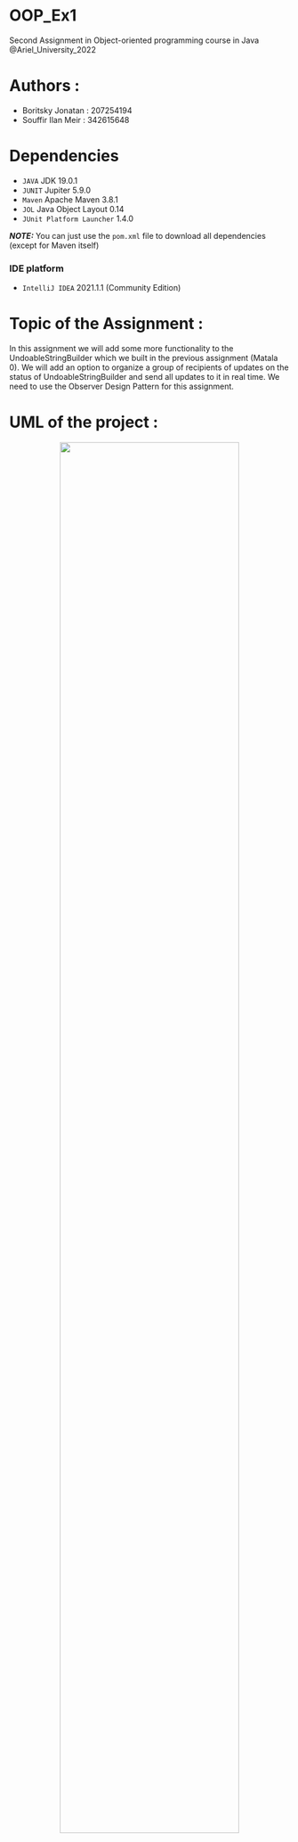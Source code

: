 # OOP_Ex1
Second Assignment in Object-oriented programming course in Java @Ariel_University_2022

# Authors :
* Boritsky Jonatan : 207254194
* Souffir Ilan Meir : 342615648

# Dependencies

* ``JAVA`` JDK 19.0.1
* ``JUNIT`` Jupiter 5.9.0
* ``Maven`` Apache Maven 3.8.1
* ``JOL`` Java Object Layout 0.14
* ``JUnit Platform Launcher`` 1.4.0

**_NOTE:_**  You can just use the ``pom.xml`` file to download all dependencies (except for Maven itself)

### IDE platform
* ``IntelliJ IDEA`` 2021.1.1 (Community Edition)

# Topic of the Assignment :
In this assignment we will add some more functionality to the UndoableStringBuilder which we built in the previous assignment (Matala 0).
We will add an option to organize a group of recipients of updates on the status of UndoableStringBuilder and send all updates to it in real time.
We need to use the Observer Design Pattern for this assignment.

# UML of the project :
<p align="center">
  <img align="center" width=80% src = "https://user-images.githubusercontent.com/55143087/209473572-de7a35b5-0b2f-4bad-8bb0-a2f3dc9abccc.png"/>
</p>



# Ex1 contains 2 Interfaces :
* Member.java
* Sender.java

# Ex1 contains 2 implementations :
* ConcreteMember.java : which is an implement of Member interface which describes the recipient of the updates (Observer).
* GroupAdmin.java : which is an implement of Sender interface which describes the sender of the updates (Observable).
 
# Ex1 contains also :
* UndoableStringBuilder.java : our class from the assignment 0.
* JvmUtilities.java
* Our tests in the test package : ConcreteMemberTest.java , GroupAdminTest.java , Tests.java (from the assignment).

# 1) ConcreteMember.java
This class is an implement of Member interface which describes the recipient of the updates (Observer) and contains a copy (copy sallow) of the shared UndoableStringBuilder. This class includes an update method to notify the member on the last change done to the UndoableStringBuilder.
The JUNIT test of this class is ConcreteMemberTest.java in OOP_EX1/src/test/java/observer/ConcreteMemberTest.java/

Objects of this class :
* private String name --> the name of the member
* private UndoableStringBuilder usb --> the copy of the shared UndoableStringBuilder
* private String lastChange --> the last change done to the UndoableStringBuilder
 
We are going to explains each methods :
* ConcreteMember(String name) --> Constructor (given name of the member).
* update(UndoableStringBuilder usb) --> Updates the member on the last change done to the UndoableStringBuilder.
* getName() --> This method returns the name of the member (for testing purpose).
* getUsb() --> This method returns the UndoableStringBuilder (for testing purpose).
* getLastChange() --> This method returns the last change done to the UndoableStringBuilder (for testing purpose).
 
# 2) GroupAdmin.java
This class is an implement of Sender interface, which describes the sender of the updates (Observable) and contains the states pool (UndoableStringBuilder)
This class includes a list of observers (members) who should receive updates on any change made to the data, the list of observers is implemented with a HashSet (because it's the better data structure when we compare the רuntime efficiency. The class includes methods to register and unregister observers, and contains calls to the UndoableStringBuilder methods.
The JUNIT test of this class is GroupAdminTest.java in OOP_EX1/src/test/java/observer/GroupAdminTest.java/

Objects of this class :
* private HashSet<Member> observers --> the list of observers (members)
* private UndoableStringBuilder usb --> the states pool (UndoableStringBuilder)

We are going to explains each methods :
* GroupAdmin(UndoableStringBuilder usb) --> Constructor (the states pool (UndoableStringBuilder)).
* register(Member obj) --> Registers a new observer (member) to the list of observers. Check if the observer is already in the list, if not, add it.
* unregister(Member obj) --> Unregisters an observer (member) from the list of observers. Check if the observer is in the list, if so, remove it.
* insert(int offset, String obj) --> Inserts the string into mutable characters sequence.
* append(String obj) --> Appends the required string to the mutable characters sequence.
* delete(int start, int end) --> Removes the characters from specified range of this sequence.
* undo() --> Come back to the previous state of the UndoableStringBuilder.
* getObservers() --> The method come back to the list of members (observers) (for testing purpose).
* getUsb() --> The method come back to the states pool (UndoableStringBuilder) (for testing purpose).

# 3) Tests.java
this class proposes the tests that we made for ConcreteMember.java and GroupAdmin.java.
We are testing these 7 methods :
* register()  --> This method tests the register method from GroupAdmin.java
* unregister() --> This method tests the unregister method from GroupAdmin.java
* insert() --> This method tests the notifyObservers method from GroupAdmin.java
* append() --> This method tests the append method from GroupAdmin.java
* delete() --> This method tests the delete method from GroupAdmin.java
* undo() --> This method tests the undo method from GroupAdmin.java
* update() --> This method tests the update method from ConcreteMember.java

## Results for the tests
```
-------------------------------------------------------------------------------
Test set: Tests
-------------------------------------------------------------------------------
Tests run: 7, Failures: 0, Errors: 0, Skipped: 0, Time elapsed: 22.93 sec - in Tests

```


# How to run ? (Installing)
For Windows OS:  
1. Make sure you have git installed on your machine
2. Download the project from GitHub
```
$ git clone https://github.com/ilan2505/OOP_EX1.git
```
3. Download Apache Maven from [here](https://maven.apache.org/download.cgi)
4. Add a new system variable named ``MAVEN_HOME`` and set its value to the path of your Maven installation directory
   * Add New System variable for example directory: ``C:\Program Files\apache-maven-3.8.1``
   ```
    MAVEN_HOME = C:\Program Files\apache-maven-3.8.1
    ```
   * Add ``%MAVEN_HOME%\bin`` to the ``PATH`` variable
    ```
     PATH = %MAVEN_HOME%\bin
    ```
5. Open the command line as an **administrator** and navigate to the project folder.
6. Run the following command to build the project using ``Maven``:
```
$ mvn clean test
```
7. If the build was successful, you should see the following output:
```
[INFO] ------------------------------------------------------------------------
[INFO] BUILD SUCCESS
[INFO] ------------------------------------------------------------------------
[INFO] Total time:  10.470 s
[INFO] Finished at: 2022-12-25T09:42:09+02:00
[INFO] ---------------------------------
```
8. You can also see the results of the tests in command line:
```
-------------------------------------------------------
 T E S T S
-------------------------------------------------------
Running Tests
???? 27, 2022 8:21:53 ????? Tests append
INFO: JVM info: PID= 13688, Total Memory = 132120576, Available Cores = 4
# WARNING: Unable to attach Serviceability Agent. You can try again with escalated privileges. Two options: a) use -Djol.tryWithSudo=true to try with sudo; b) echo 0 | sudo tee /proc/sys/kernel/yama/ptrace_scope
???? 27, 2022 8:21:57 ????? Tests append
INFO: After append, the total size of the groupAdmin is: Total Memory = 2066000
???? 27, 2022 8:21:58 ????? Tests append
INFO: Address = observer.GroupAdmin@19a31b9dd footprint:
     COUNT       AVG       SUM   DESCRIPTION
     20003        48    960144   [B
         1        56        56   [Ljava.lang.Object;
         1     65552     65552   [Ljava.util.HashMap$Node;
         1        16        16   java.lang.Object
     20002        24    480048   java.lang.String
         1        24        24   java.lang.StringBuilder
         1        48        48   java.util.HashMap
         1        16        16   java.util.HashMap$KeySet
     10000        32    320000   java.util.HashMap$Node
         1        16        16   java.util.HashSet
         1        32        32   java.util.Stack
     10000        24    240000   observer.ConcreteMember
         1        24        24   observer.GroupAdmin
         1        24        24   observer.UndoableStringBuilder
     60015             2066000   (total)
???? 27, 2022 8:21:58 ????? Tests append
INFO: JVM info: PID= 13688, Total Memory = 206569472, Available Cores = 4
-----------------------------------------------------------------------------------------
...
...
...
```

 
